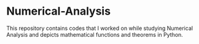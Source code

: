 # Numerical-Analysis
This repository contains codes that I worked on while studying Numerical Analysis and depicts mathematical functions and theorems in Python.
